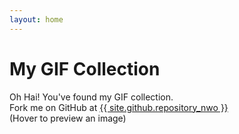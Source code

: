 ```yaml
---
layout: home
---
```


# My GIF Collection

<p>Oh Hai! You've found my GIF collection. <br>Fork me on GitHub at <a href="{{ site.github.repository_url }}">{{ site.github.repository_nwo }}</a> <br> (Hover to preview an image)</p>

<!-- <p>Import into Gifwit with my <a href="library.gifwit">library</a>.</p> -->
